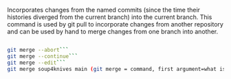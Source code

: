 Incorporates changes from the named commits (since the time their histories diverged from the current branch) into the current branch. This command is used by git pull to incorporate changes from another repository and can be used by hand to merge changes from one branch into another.

```sh

git merge --abort```
git merge --continue```
git merge --edit```
git merge soup4knives main (git merge = command, first argument=what is being merged, second argument=what is it merged with)```